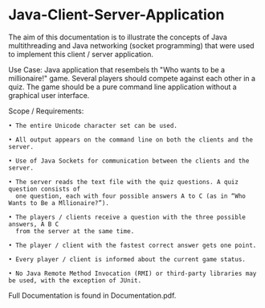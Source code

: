 # Java-Client-Server-Application

The aim of this documentation is to illustrate the concepts of Java multithreading and Java networking (socket programming) that were used to implement
this client / server application.

Use Case:
Java application that resembels th "Who wants to be a millionaire!" game. Several players should compete against each other in a quiz. The game should be a pure command line application without a graphical user interface.

Scope / Requirements:

    • The entire Unicode character set can be used.

    • All output appears on the command line on both the clients and the server.

    • Use of Java Sockets for communication between the clients and the server.

    • The server reads the text file with the quiz questions. A quiz question consists of
      one question, each with four possible answers A to C (as in “Who Wants to Be a Mllionaire?”).
    
    • The players / clients receive a question with the three possible answers, A B C 
      from the server at the same time.
      
    • The player / client with the fastest correct answer gets one point.

    • Every player / client is informed about the current game status.

    • No Java Remote Method Invocation (RMI) or third-party libraries may be used, with the exception of JUnit.


Full Documentation is found in Documentation.pdf.
